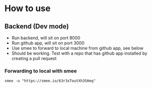 # How to use

## Backend (Dev mode)

- Run backend, will sit on port 8000
- Run github app, will sit on port 3000
- Use smee to forward to local machine from github app, see below
- Should be working. Test with a repo that has github app installed by creating a pull request

### Forwarding to local with smee
```
smee -u "https://smee.io/63r3xToutXh3SHeq"
```


